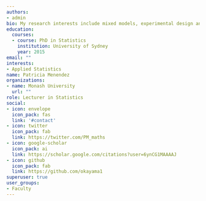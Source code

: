 ```yaml
---
authors:
- admin
bio: My research interests include mixed models, experimental design and software development.
education:
  courses:
  - course: PhD in Statistics
    institution: University of Sydney
    year: 2015
email: ""
interests:
- Applied Statistics
name: Patricia Menendez
organizations:
- name: Monash University
  url: ""
role: Lecturer in Statistics
social:
- icon: envelope
  icon_pack: fas
  link: '#contact'
- icon: twitter
  icon_pack: fab
  link: https://twitter.com/PM_maths
- icon: google-scholar
  icon_pack: ai
  link: https://scholar.google.com/citations?user=6ynCG1MAAAAJ
- icon: github
  icon_pack: fab
  link: https://github.com/okayama1
superuser: true
user_groups:
- Faculty
---
```



